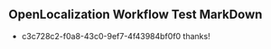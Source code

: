 ## OpenLocalization Workflow Test MarkDown
* c3c728c2-f0a8-43c0-9ef7-4f43984bf0f0 thanks!

<!--HONumber=Jul16_HO4-->


